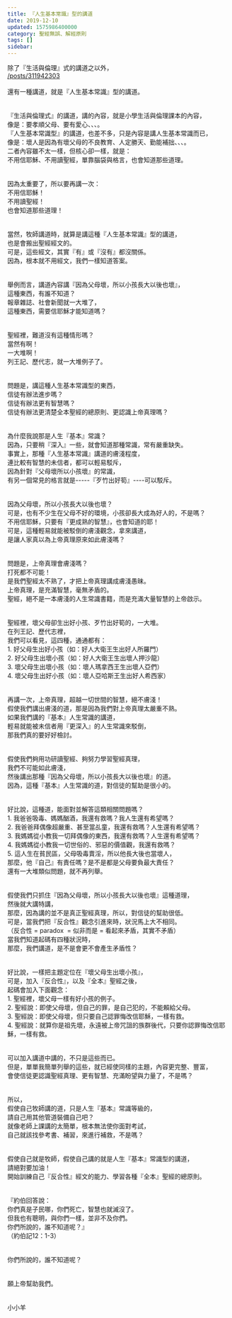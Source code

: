 ```yaml
---
title: 『人生基本常識』型的講道
date: 2019-12-10
updated: 1575986400000
category: 聖經無誤、解經原則
tags: []
sidebar: 
---
```


<div>除了『生活與倫理』式的講道之以外，</div>
<div><a href="/posts/311942303" target="_blank">/posts/311942303</a></div>
<div> </div>
<div>還有一種講道，就是『人生基本常識』型的講道。</div>
<div> </div>
<div> </div>
<div>『生活與倫理式』的講道，講的內容，就是小學生活與倫理課本的內容，</div>
<div>像是：要孝順父母、要有愛心、、、。</div>
<div>『人生基本常識型』的講道，也差不多，只是內容是講人生基本常識而已，</div>
<div>像是：壞人是因為有壞父母的不良教育、人定勝天、勤能補拙、、、。</div>
<div>二者內容雖不太一樣，但核心卻一樣，就是：</div>
<div>不用信耶穌、不用讀聖經，單靠腦袋與格言，也會知道那些道理。</div>
<div> </div>
<div> </div>
<div>因為太重要了，所以要再講一次：</div>
<div>不用信耶穌！</div>
<div>不用讀聖經！</div>
<div>也會知道那些道理！</div>
<div> </div>
<div> </div>
<div>當然，牧師講道時，就算是講這種『人生基本常識』型的講道，</div>
<div>也是會搬出聖經經文的。</div>
<div>可是，這些經文，其實『有』或『沒有』都沒關係。</div>
<div>因為，根本就不用經文，我們一樣知道答案。</div>
<div> </div>
<div> </div>
<div>舉例而言，講道內容講『因為父母壞，所以小孩長大以後也壞』，</div>
<div>這種東西，有誰不知道？</div>
<div>報章雜誌、社會新聞就一大堆了，</div>
<div>這種東西，需要信耶穌才能知道嗎？</div>
<div> </div>
<div> </div>
<div>聖經裡，難道沒有這種情形嗎？</div>
<div>當然有啊！</div>
<div>一大堆啊！</div>
<div>列王記、歷代志，就一大堆例子了。</div>
<div> </div>
<div> </div>
<div>問題是，講這種人生基本常識型的東西，</div>
<div>信徒有辦法進步嗎？</div>
<div>信徒有辦法更有智慧嗎？</div>
<div>信徒有辦法更清楚全本聖經的總原則、更認識上帝真理嗎？</div>
<div> </div>
<div> </div>
<div>為什麼我說那是人生『基本』常識？</div>
<div>因為，只要稍『深入』一些，就會知道那種常識，常有嚴重缺失。</div>
<div>事實上，那種『人生基本常識』講道的膚淺程度，</div>
<div>連比較有智慧的未信者，都可以輕易駁斥，</div>
<div>因為針對『父母壞所以小孩壞』的常識，</div>
<div>有另一個常見的格言就是-----『歹竹出好筍』----可以駁斥。</div>
<div> </div>
<div> </div>
<div>因為父母壞，所以小孩長大以後也壞？</div>
<div>可是，也有不少生在父母不好的環境，小孩卻長大成為好人的，不是嗎？</div>
<div>不用信耶穌，只要有『更成熟的智慧』，也會知道的耶！</div>
<div>可是，這種輕易就能被駁倒的膚淺觀念，拿來講道，</div>
<div>是讓人家真以為上帝真理原來如此膚淺嗎？</div>
<div> </div>
<div> </div>
<div>問題是，上帝真理會膚淺嗎？</div>
<div>打死都不可能！</div>
<div>是我們聖經太不熟了，才把上帝真理講成膚淺愚昧。</div>
<div>上帝真理，是充滿智慧，毫無矛盾的。</div>
<div>聖經，絕不是一本膚淺的人生常識書籍，而是充滿大量智慧的上帝啟示。</div>
<div> </div>
<div> </div>
<div>聖經裡，壞父母卻生出好小孩、歹竹出好筍的，一大堆。</div>
<div>在列王記、歷代志裡，</div>
<div>我們可以看見，這四種，通通都有：</div>
<div>1.<span style="white-space:pre"> </span>好父母生出好小孩（如：好人大衛王生出好人所羅門）</div>
<div>2.<span style="white-space:pre"> </span>好父母生出壞小孩（如：好人大衛王生出壞人押沙龍）</div>
<div>3.<span style="white-space:pre"> </span>壞父母生出壞小孩（如：壞人瑪拿西王生出壞人亞們）</div>
<div>4.<span style="white-space:pre"> </span>壞父母生出好小孩（如：壞人亞哈斯王生出好人希西家）</div>
<div> </div>
<div> </div>
<div>再講一次，上帝真理，超越一切世間的智慧，絕不膚淺！</div>
<div>假使我們講出膚淺的道，那是因為我們對上帝真理太嚴重不熟。</div>
<div>如果我們講的『基本』人生常識的講道，</div>
<div>輕易就能被未信者用『更深入』的人生常識來駁倒，</div>
<div>那我們真的要好好檢討。</div>
<div> </div>
<div> </div>
<div>假使我們夠用功研讀聖經、夠努力學習聖經真理，</div>
<div>我們不可能如此膚淺，</div>
<div>然後講出那種『因為父母壞，所以小孩長大以後也壞』的道。</div>
<div>因為，這種『基本』人生常識的道，對信徒的幫助是很小的。</div>
<div> </div>
<div> </div>
<div>好比說，這種道，能面對並解答這類相關問題嗎？</div>
<div>1.<span style="white-space:pre"> </span>我爸爸吸毒、媽媽酗酒，我還有救嗎？我人生還有希望嗎？</div>
<div>2.<span style="white-space:pre"> </span>我爸爸拜偶像超嚴重、甚至當乩童，我還有救嗎？人生還有希望嗎？</div>
<div>3.<span style="white-space:pre"> </span>我媽媽從小教我一切拜偶像的東西，我還有救嗎？人生還有希望嗎？</div>
<div>4.<span style="white-space:pre"> </span>我媽媽從小教我一切世俗的、邪惡的價值觀，我還有救嗎？</div>
<div>5.<span style="white-space:pre"> </span>這人生在貧民區，父母吸毒賣淫，所以他長大後也當壞人，</div>
<div>那麼，他『自己』有責任嗎？是不是都是父母要負最大責任？</div>
<div>還有一大堆類似問題，就不再列舉。</div>
<div> </div>
<div> </div>
<div>假使我們只抓住『因為父母壞，所以小孩長大以後也壞』這種道理，</div>
<div>然後就大講特講，</div>
<div>那麼，因為講的並不是真正聖經真理，所以，對信徒的幫助很低。</div>
<div>可是，當我們把『反合性』觀念引進來時，狀況馬上大不相同。</div>
<div>（反合性 = paradox  = 似非而是 = 看起來矛盾，其實不矛盾）</div>
<div>當我們知道起碼有四種狀況時，</div>
<div>那麼，我們講道，是不是會更不會產生矛盾性？</div>
<div> </div>
<div> </div>
<div>好比說，一樣把主題定位在『壞父母生出壞小孩』，</div>
<div>可是，加入『反合性』，以及『全本』聖經之後，</div>
<div>起碼會加入下面觀念：</div>
<div>1.<span style="white-space:pre"> </span>聖經裡，壞父母一樣有好小孩的例子。</div>
<div>2.<span style="white-space:pre"> </span>聖經說：即使父母壞，但自己的罪，是自己犯的，不能賴給父母。</div>
<div>3.<span style="white-space:pre"> </span>聖經說：即使父母壞，但只要自己認罪悔改信耶穌，一樣有救。</div>
<div>4.<span style="white-space:pre"> </span>聖經說：就算你是祖先壞，永遠被上帝咒詛的族群後代，只要你認罪悔改信耶穌，一樣有救。</div>
<div> </div>
<div> </div>
<div>可以加入講道中講的，不只是這些而已。</div>
<div>但是，單單我簡單列舉的這些，就已經使同樣的主題，內容更完整、豐富，</div>
<div>會使信徒更認識聖經真理、更有智慧、充滿盼望與力量了，不是嗎？</div>
<div> </div>
<div> </div>
<div>所以，</div>
<div>假使自己牧師講的道，只是人生『基本』常識等級的，</div>
<div>請自己用其他管道裝備自己吧？</div>
<div>就像老師上課講的太簡單，根本無法使你面對考試，</div>
<div>自己就該找參考書、補習，來進行補救，不是嗎？</div>
<div> </div>
<div> </div>
<div>假使自己就是牧師，假使自己講的就是人生『基本』常識型的講道，</div>
<div>請絕對要加油！</div>
<div>開始訓練自己『反合性』經文的能力、學習各種『全本』聖經的總原則。</div>
<div> </div>
<div> </div>
<div>『約伯回答說：</div>
<div>你們真是子民哪，你們死亡，智慧也就滅沒了。</div>
<div>但我也有聰明，與你們一樣，並非不及你們。</div>
<div>你們所說的，誰不知道呢？』</div>
<div>（約伯記12：1-3）</div>
<div> </div>
<div> </div>
<div>你們所說的，誰不知道呢？</div>
<div> </div>
<div> </div>
<div>願上帝幫助我們。</div>
<div> </div>
<div> </div>
<div>小小羊</div>
<div> </div>
<div> </div>
<div> </div>
<div> </div>
